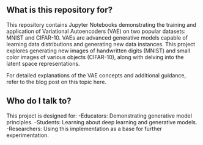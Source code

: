 ## What is this repository for?

This repository contains Jupyter Notebooks demonstrating the training and application of Variational Autoencoders (VAE) on two popular datasets: MNIST and CIFAR-10. VAEs are advanced generative models capable of learning data distributions and generating new data instances. This project explores generating new images of handwritten digits (MNIST) and small color images of various objects (CIFAR-10), along with delving into the latent space representations.

For detailed explanations of the VAE concepts and additional guidance, refer to the blog post on this topic here.

## Who do I talk to?

This project is designed for:
  -Educators: Demonstrating generative model principles.
  -Students: Learning about deep learning and generative models.
  -Researchers: Using this implementation as a base for further experimentation.

